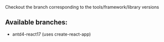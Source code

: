Checkout the branch corresponding to the tools/framework/library
versions

## Available branches:

* antd4-react17 (uses create-react-app)

